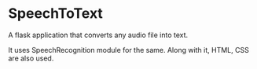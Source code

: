 # SpeechToText
A flask application that converts any audio file into text.

It uses SpeechRecognition module for the same. 
Along with it, HTML, CSS are also used.

